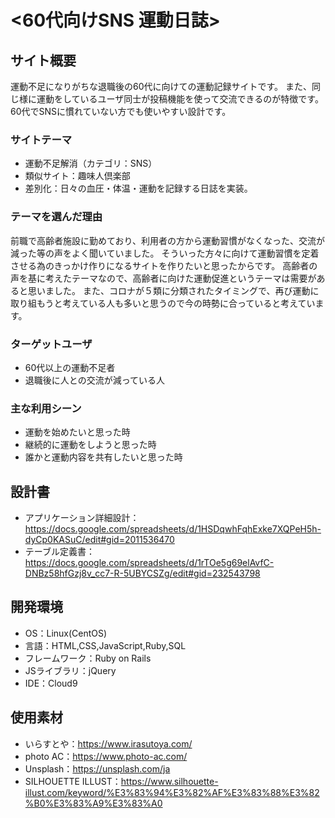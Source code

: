 # <60代向けSNS 運動日誌>

## サイト概要
運動不足になりがちな退職後の60代に向けての運動記録サイトです。
また、同じ様に運動をしているユーザ同士が投稿機能を使って交流できるのが特徴です。
60代でSNSに慣れていない方でも使いやすい設計です。

### サイトテーマ
- 運動不足解消（カテゴリ：SNS）
- 類似サイト：趣味人倶楽部
- 差別化：日々の血圧・体温・運動を記録する日誌を実装。

### テーマを選んだ理由
前職で高齢者施設に勤めており、利用者の方から運動習慣がなくなった、交流が減った等の声をよく聞いていました。
そういった方々に向けて運動習慣を定着させる為のきっかけ作りになるサイトを作りたいと思ったからです。
高齢者の声を基に考えたテーマなので、高齢者に向けた運動促進というテーマは需要があると思いました。
また、コロナが５類に分類されたタイミングで、再び運動に取り組もうと考えている人も多いと思うので今の時勢に合っていると考えています。

### ターゲットユーザ
- 60代以上の運動不足者
- 退職後に人との交流が減っている人

### 主な利用シーン
- 運動を始めたいと思った時
- 継続的に運動をしようと思った時
- 誰かと運動内容を共有したいと思った時

## 設計書
- アプリケーション詳細設計：https://docs.google.com/spreadsheets/d/1HSDqwhFqhExke7XQPeH5h-dyCp0KASuC/edit#gid=2011536470
- テーブル定義書：https://docs.google.com/spreadsheets/d/1rTOe5g69elAvfC-DNBz58hfGzj8v_cc7-R-5UBYCSZg/edit#gid=232543798

## 開発環境
- OS：Linux(CentOS)
- 言語：HTML,CSS,JavaScript,Ruby,SQL
- フレームワーク：Ruby on Rails
- JSライブラリ：jQuery
- IDE：Cloud9

## 使用素材
- いらすとや：https://www.irasutoya.com/
- photo AC：https://www.photo-ac.com/
- Unsplash：https://unsplash.com/ja
- SILHOUETTE ILLUST：https://www.silhouette-illust.com/keyword/%E3%83%94%E3%82%AF%E3%83%88%E3%82%B0%E3%83%A9%E3%83%A0